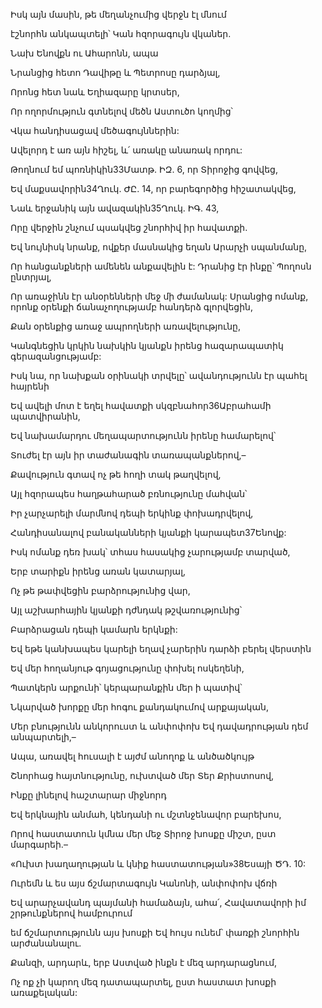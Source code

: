 Իսկ այն մասին, թե մեղանչումից վերջն էլ մնում

էշնորհն անկապտելի՝ Կան հզորագույն վկաներ.

Նախ Ենովքն ու Ահարոնն, ապա

Նրանցից հետո Դավիթը և Պետրոսը դարձյալ,

Որոնց հետ նաև Եղիազարը կրտսեր,

Որ ողորմություն գտնելով մեծն Աստուծո կողմից՝

Վկա հանդիսացավ մեծագույններին:

Ավելորդ է առ այն հիշել, և՛ առակը անառակ որդու:

Թողնում եմ պոռնիկին33Մատթ. ԻԶ. 6, որ Տիրոջից գովվեց,

Եվ մաքսավորին34Ղուկ. ԺԸ. 14, որ բարեգործից հիշատակվեց,

Նաև երջանիկ այն ավազակին35Ղուկ. ԻԳ. 43,

Որը վերջին շնչում պսակվեց շնորհիվ իր հավատքի.

Եվ նույնիսկ նրանք, ովքեր մասնակից եղան Արարչի սպանմանը,

Որ հանցանքների ամենեն անքավելին է: Դրանից էր ինքը՝ Պողոսն ընտրյալ,

Որ առաջինն էր անօրենների մեջ մի ժամանակ: Սրանցից ոմանք, որոնք օրենքի ճանաչողությամբ հանդերձ գլորվեցին,

Քան օրենքից առաջ ապրողների առավելությունը,

Կանգնեցին կրկին նախկին կյանքն իրենց հազարապատիկ գերազանցությամբ:

Իսկ նա, որ նախքան օրինակի տրվելը՝ ավանդությունն էր պահել հայրենի

Եվ ավելի մոտ է եղել հավատքի սկզբնահոր36Աբրահամի պատվիրանին,

Եվ նախամարդու մեղապարտությունն իրենը համարելով՝

Տուժել էր այն իր տաժանագին տառապանքներով,–

Քավություն գտավ ոչ թե հողի տակ թաղվելով,

Այլ հզորապես հաղթահարած բռնությունը մահվան՝

Իր չարչարելի մարմնով դեպի երկինք փոխադրվելով,

Հանդիսանալով բանականների կյանքի կարապետ37Ենովք:

Իսկ ոմանք դեռ խակ՝ տհաս հասակից չարությամբ տարված,

Երբ տարիքն իրենց առան կատարյալ,

Ոչ թե թափվեցին բարձրությունից վար,

Այլ աշխարհային կյանքի դժնդակ թշվառությունից՝

Բարձրացան դեպի կամարն երկնքի:

Եվ եթե կանխապես կարելի եղավ չարերին դարձի բերել վերստին

Եվ մեր հողանյութ գոյացությունը փոխել ոսկեղենի,

Պատկերն արքունի՝ կերպարանքին մեր ի պատիվ՝

Նկարված խորքը մեր հոգու քանդակումով արքայական,

Մեր բնությունն անկորուստ և անփոփոխ Եվ դավադրության դեմ անպարտելի,–

Ապա, առավել հուսալի է այժմ անողոք և անծածկույթ

Շնորհաց հայտնությունը, ուխտված մեր Տեր Քրիստոսով,

Ինքը լինելով հաշտարար միջնորդ

Եվ երկնային անմահ, կենդանի ու մշտնջենավոր բարեխոս,

Որով հաստատուն կմնա մեր մեջ Տիրոջ խոսքը միշտ, ըստ մարգարեի.–

«Ուխտ խաղաղության և կնիք հաստատության»38Եսայի ԾԴ. 10:

Ուրեմն և ես այս ճշմարտագույն Կանոնի, անփոփոխ վճռի

Եվ արարչավանդ պայմանի համաձայն, ահա՛, Հավատավորի իմ շրթունքներով համբուրում

եմ ճշմարտությունն այս խոսքի Եվ հույս ունեմ՝ փառքի շնորհին արժանանալու.

Քանզի, արդարև, երբ Աստված ինքն է մեզ արդարացնում,

Ոչ ոք չի կարող մեզ դատապարտել, ըստ հաստատ խոսքի առաքելական: